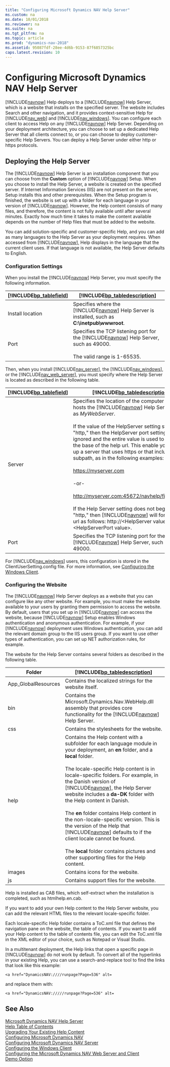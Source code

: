 ```yaml
---
title: "Configuring Microsoft Dynamics NAV Help Server"
ms.custom: na
ms.date: 10/01/2018
ms.reviewer: na
ms.suite: na
ms.tgt_pltfrm: na
ms.topic: article
ms.prod: "dynamics-nav-2018"
ms.assetid: 95087fdf-28ee-4d6b-9153-87f6857325bc
caps.latest.revision: 10
---
```

# Configuring Microsoft Dynamics NAV Help Server
[!INCLUDE[navnow](includes/navnow_md.md)] Help deploys to a [!INCLUDE[navnow](includes/navnow_md.md)] Help Server, which is a website that installs on the specified server. The website includes Search and other navigation, and it provides context-sensitive Help for [!INCLUDE[nav_web](includes/nav_web_md.md)] and [!INCLUDE[nav_windows](includes/nav_windows_md.md)]. You can configure each client to access Help on any [!INCLUDE[navnow](includes/navnow_md.md)] Help Server. Depending on your deployment architecture, you can choose to set up a dedicated Help Server that all clients connect to, or you can choose to deploy customer-specific Help Servers. You can deploy a Help Server under either http or https protocols.  
  
## Deploying the Help Server  
 The [!INCLUDE[navnow](includes/navnow_md.md)] Help Server is an installation component that you can choose from the **Custom** option of [!INCLUDE[navnow](includes/navnow_md.md)] Setup. When you choose to install the Help Server, a website is created on the specified server. If Internet Information Services \(IIS\) are not present on the server, Setup installs this and other prerequisites. When the Setup program is finished, the website is set up with a folder for each language in your version of [!INCLUDE[navnow](includes/navnow_md.md)]. However, the Help content consists of many files, and therefore, the content is not fully available until after several minutes. Exactly how much time it takes to make the content available depends on the number of Help files that must be added to the website.  
  
 You can add solution-specific and customer-specific Help, and you can add as many languages to the Help Server as your deployment requires. When accessed from [!INCLUDE[navnow](includes/navnow_md.md)], Help displays in the language that the current client uses. If that language is not available, the Help Server defaults to English.  
  
### Configuration Settings  
 When you install the [!INCLUDE[navnow](includes/navnow_md.md)] Help Server, you must specify the following information.  
  
|[!INCLUDE[bp_tablefield](includes/bp_tablefield_md.md)]|[!INCLUDE[bp_tabledescription](includes/bp_tabledescription_md.md)]|  
|---------------------------------|---------------------------------------|  
|Install location|Specifies where the [!INCLUDE[navnow](includes/navnow_md.md)] Help Server is installed, such as **C:\\inetpub\\wwwroot**.|  
|Port|Specifies the TCP listening port for the [!INCLUDE[navnow](includes/navnow_md.md)] Help Server, such as 49000.<br /><br /> The valid range is 1-65535.|  
  
 Then, when you install [!INCLUDE[nav_server](includes/nav_server_md.md)], the [!INCLUDE[nav_windows](includes/nav_windows_md.md)], or the [!INCLUDE[nav_web_server](includes/nav_web_server_md.md)], you must specify where the Help Server is located as described in the following table.  
  
|[!INCLUDE[bp_tablefield](includes/bp_tablefield_md.md)]|[!INCLUDE[bp_tabledescription](includes/bp_tabledescription_md.md)]|  
|---------------------------------|---------------------------------------|  
|Server|Specifies the location of the computer that hosts the [!INCLUDE[navnow](includes/navnow_md.md)] Help Server, such as *MyWebServer*.<br /><br /> If the value of the HelpServer setting starts with "http," then the HelpServer port setting is ignored and the entire value is used to create the base of the help url. This enable you to set up a server that uses https or that includes a subpath, as in the following examples:<br /><br /> https://myserver.com<br /><br /> -or-<br /><br /> http://myserver.com:45672/navhelp/financeapp<br /><br /> If the Help Server setting does not begin with "http," then [!INCLUDE[navnow](includes/navnow_md.md)] will format the url as follows: http://\<HelpServer value>:\<HelpServerPort value>.|  
|Port|Specifies the TCP listening port for the [!INCLUDE[navnow](includes/navnow_md.md)] Help Server, such as 49000.|  
  
 For [!INCLUDE[nav_windows](includes/nav_windows_md.md)] users, this configuration is stored in the ClientUserSetting.config file. For more information, see [Configuring the Windows Client](Configuring-the-Windows-Client.md).  
  
### Configuring the Website  
 The [!INCLUDE[navnow](includes/navnow_md.md)] Help Server deploys as a website that you can configure like any other website. For example, you must make the website available to your users by granting them permission to access the website. By default, users that you set up in [!INCLUDE[navnow](includes/navnow_md.md)] can access the website, because [!INCLUDE[navnow](includes/navnow_md.md)] Setup enables Windows authentication and anonymous authentication. For example, if your [!INCLUDE[navnow](includes/navnow_md.md)] deployment uses Windows authentication, you can add the relevant domain group to the IIS users group. If you want to use other types of authentication, you can set up NET authorization rules, for example.  
  
 The website for the Help Server contains several folders as described in the following table.  
  
|Folder|[!INCLUDE[bp_tabledescription](includes/bp_tabledescription_md.md)]|  
|------------|---------------------------------------|  
|App\_GlobalResources|Contains the localized strings for the website itself.|  
|bin|Contains the Microsoft.Dynamics.Nav.WebHelp.dll assembly that provides core functionality for the [!INCLUDE[navnow](includes/navnow_md.md)] Help Server.|  
|css|Contains the stylesheets for the website.|  
|help|Contains the Help content with a subfolder for each language module in your deployment, an **en** folder, and a **local** folder.<br /><br /> The locale-specific Help content is in locale-specific folders. For example, in the Danish version of [!INCLUDE[navnow](includes/navnow_md.md)], the Help Server website includes a **da-DK** folder with the Help content in Danish.<br /><br /> The **en** folder contains Help content in the non-locale-specific version. This is the version of the Help that [!INCLUDE[navnow](includes/navnow_md.md)] defaults to if the client locale cannot be found.<br /><br /> The **local** folder contains pictures and other supporting files for the Help content.|  
|images|Contains icons for the website.|  
|js|Contains support files for the website.|  
  
 Help is installed as CAB files, which self-extract when the installation is completed, such as htmlhelp.en.cab.  
  
 If you want to add your own Help content to the Help Server website, you can add the relevant HTML files to the relevant locale-specific folder.  
  
 Each locale-specific Help folder contains a ToC.xml file that defines the navigation pane on the website, the table of contents. If you want to add your Help content to the table of contents file, you can edit the ToC.xml file in the XML editor of your choice, such as Notepad or Visual Studio.  
  
 In a multitenant deployment, the Help links that open a specific page in [!INCLUDE[navnow](includes/navnow_md.md)] do not work by default. To convert all of the hyperlinks in your existing Help, you can use a search-and-replace tool to find the links that look like this example:  
  
```  
<a href="DynamicsNAV:////runpage?Page=536" alt=  
```  
  
 and replace them with:  
  
```  
<a href="DynamicsNAV://///runpage?Page=536" alt=  
```  
  
## See Also  
 [Microsoft Dynamics NAV Help Server](Microsoft-Dynamics-NAV-Help-Server.md)   
 [Help Table of Contents](Help-Table-of-Contents.md)   
 [Upgrading Your Existing Help Content](Upgrading-Your-Existing-Help-Content.md)   
 [Configuring Microsoft Dynamics NAV](Configuring-Microsoft-Dynamics-NAV.md)   
 [Configuring Microsoft Dynamics NAV Server](Configuring-Microsoft-Dynamics-NAV-Server.md)   
 [Configuring the Windows Client](Configuring-the-Windows-Client.md)   
 [Configuring the Microsoft Dynamics NAV Web Server and Client](Configuring-the-Microsoft-Dynamics-NAV-Web-Server-and-Client.md)   
 [Demo Option](Demo-Option.md)